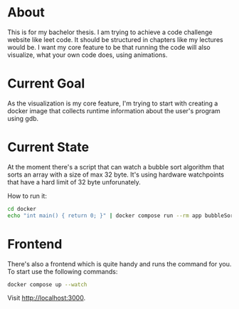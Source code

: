 # About
This is for my bachelor thesis. I am trying to achieve a code challenge website like leet code. It should be structured in chapters like my lectures would be.
I want my core feature to be that running the code will also visualize, what your own code does, using animations.

# Current Goal
As the visualization is my core feature, I'm trying to start with creating a docker image that collects runtime information about the user's program using gdb.

# Current State
At the moment there's a script that can watch a bubble sort algorithm that sorts an array with a size of max 32 byte.
It's using hardware watchpoints that have a hard limit of 32 byte unforunately.

How to run it:
```sh
cd docker
echo "int main() { return 0; }" | docker compose run --rm app bubbleSort
```

# Frontend
There's also a frontend which is quite handy and runs the command for you. To start use the following commands:
```sh
docker compose up --watch
```
Visit [http://localhost:3000](http://localhost:3000).
